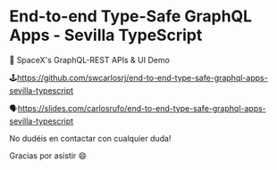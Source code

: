 # End-to-end Type-Safe GraphQL Apps - Sevilla TypeScript
🚀 SpaceX's GraphQL-REST APIs &amp; UI Demo

🕹https://github.com/swcarlosrj/end-to-end-type-safe-graphql-apps-sevilla-typescript

🗣https://slides.com/carlosrufo/end-to-end-type-safe-graphql-apps-sevilla-typescript

No dudéis en contactar con cualquier duda!

Gracias por asistir 😄
